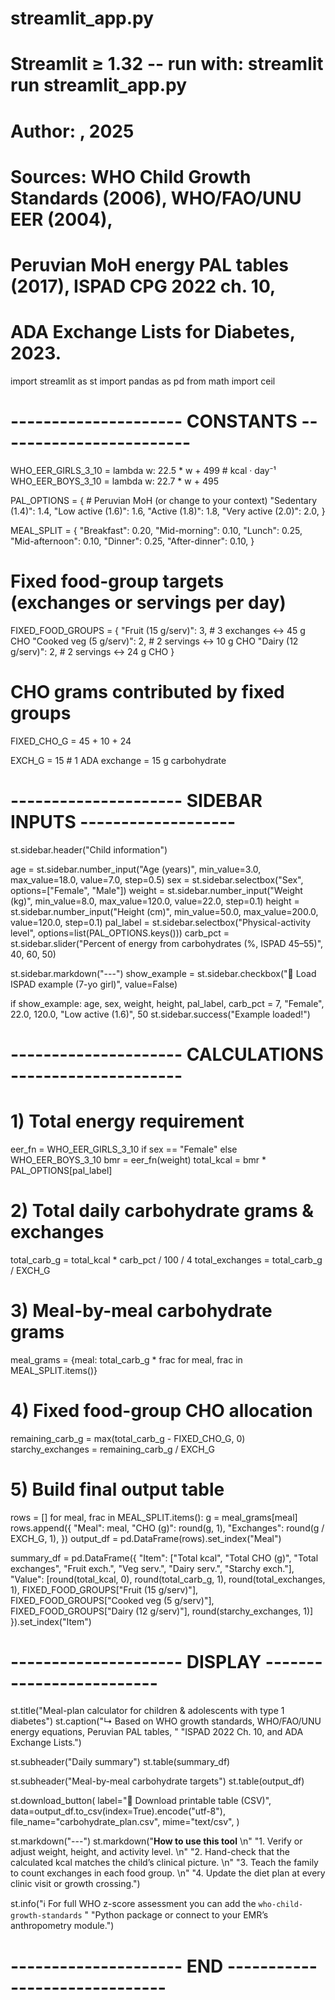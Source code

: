 # streamlit_app.py
# Streamlit ≥ 1.32 -- run with:  streamlit run streamlit_app.py
# Author: <your name or clinic>, 2025
# Sources: WHO Child Growth Standards (2006), WHO/FAO/UNU EER (2004),
#          Peruvian MoH energy PAL tables (2017), ISPAD CPG 2022 ch. 10,
#          ADA Exchange Lists for Diabetes, 2023.

import streamlit as st
import pandas as pd
from math import ceil

# --------------------- CONSTANTS ------------------------

WHO_EER_GIRLS_3_10 = lambda w: 22.5 * w + 499                          # kcal · day⁻¹
WHO_EER_BOYS_3_10  = lambda w: 22.7 * w + 495

PAL_OPTIONS = {  # Peruvian MoH (or change to your context)
    "Sedentary (1.4)": 1.4,
    "Low active (1.6)": 1.6,
    "Active (1.8)": 1.8,
    "Very active (2.0)": 2.0,
}

MEAL_SPLIT = {
    "Breakfast": 0.20,
    "Mid-morning": 0.10,
    "Lunch": 0.25,
    "Mid-afternoon": 0.10,
    "Dinner": 0.25,
    "After-dinner": 0.10,
}

# Fixed food-group targets (exchanges or servings per day)
FIXED_FOOD_GROUPS = {
    "Fruit (15 g/serv)": 3,      # 3 exchanges ↔ 45 g CHO
    "Cooked veg (5 g/serv)": 2,  # 2 servings ↔ 10 g CHO
    "Dairy (12 g/serv)": 2,      # 2 servings ↔ 24 g CHO
}
# CHO grams contributed by fixed groups
FIXED_CHO_G = 45 + 10 + 24

EXCH_G = 15  # 1 ADA exchange = 15 g carbohydrate

# --------------------- SIDEBAR INPUTS -------------------

st.sidebar.header("Child information")

age = st.sidebar.number_input("Age (years)", min_value=3.0, max_value=18.0, value=7.0, step=0.5)
sex = st.sidebar.selectbox("Sex", options=["Female", "Male"])
weight = st.sidebar.number_input("Weight (kg)", min_value=8.0, max_value=120.0, value=22.0, step=0.1)
height = st.sidebar.number_input("Height (cm)", min_value=50.0, max_value=200.0, value=120.0, step=0.1)
pal_label = st.sidebar.selectbox("Physical-activity level", options=list(PAL_OPTIONS.keys()))
carb_pct = st.sidebar.slider("Percent of energy from carbohydrates (%, ISPAD 45–55)", 40, 60, 50)

st.sidebar.markdown("---")
show_example = st.sidebar.checkbox("🔎  Load ISPAD example (7-yo girl)", value=False)

if show_example:
    age, sex, weight, height, pal_label, carb_pct = 7, "Female", 22.0, 120.0, "Low active (1.6)", 50
    st.sidebar.success("Example loaded!")

# --------------------- CALCULATIONS ---------------------

# 1) Total energy requirement
eer_fn = WHO_EER_GIRLS_3_10 if sex == "Female" else WHO_EER_BOYS_3_10
bmr = eer_fn(weight)
total_kcal = bmr * PAL_OPTIONS[pal_label]

# 2) Total daily carbohydrate grams & exchanges
total_carb_g = total_kcal * carb_pct / 100 / 4
total_exchanges = total_carb_g / EXCH_G

# 3) Meal-by-meal carbohydrate grams
meal_grams = {meal: total_carb_g * frac for meal, frac in MEAL_SPLIT.items()}

# 4) Fixed food-group CHO allocation
remaining_carb_g = max(total_carb_g - FIXED_CHO_G, 0)
starchy_exchanges = remaining_carb_g / EXCH_G

# 5) Build final output table
rows = []
for meal, frac in MEAL_SPLIT.items():
    g = meal_grams[meal]
    rows.append({
        "Meal": meal,
        "CHO (g)": round(g, 1),
        "Exchanges": round(g / EXCH_G, 1),
    })
output_df = pd.DataFrame(rows).set_index("Meal")

summary_df = pd.DataFrame({
    "Item": ["Total kcal", "Total CHO (g)", "Total exchanges",
             "Fruit exch.", "Veg serv.", "Dairy serv.", "Starchy exch."],
    "Value": [round(total_kcal, 0), round(total_carb_g, 1), round(total_exchanges, 1),
              FIXED_FOOD_GROUPS["Fruit (15 g/serv)"],
              FIXED_FOOD_GROUPS["Cooked veg (5 g/serv)"],
              FIXED_FOOD_GROUPS["Dairy (12 g/serv)"],
              round(starchy_exchanges, 1)]
}).set_index("Item")

# --------------------- DISPLAY -------------------------

st.title("Meal-plan calculator for children & adolescents with type 1 diabetes")
st.caption("↳ Based on WHO growth standards, WHO/FAO/UNU energy equations, Peruvian PAL tables, "
           "ISPAD 2022 Ch. 10, and ADA Exchange Lists.")

st.subheader("Daily summary")
st.table(summary_df)

st.subheader("Meal-by-meal carbohydrate targets")
st.table(output_df)

st.download_button(
    label="📄 Download printable table (CSV)",
    data=output_df.to_csv(index=True).encode("utf-8"),
    file_name="carbohydrate_plan.csv",
    mime="text/csv",
)

st.markdown("---")
st.markdown("**How to use this tool**  \n"
            "1. Verify or adjust weight, height, and activity level.  \n"
            "2. Hand-check that the calculated kcal matches the child’s clinical picture.  \n"
            "3. Teach the family to count exchanges in each food group.  \n"
            "4. Update the diet plan at every clinic visit or growth crossing.")

st.info("ℹ️ For full WHO z-score assessment you can add the `who-child-growth-standards` "
        "Python package or connect to your EMR’s anthropometry module.")

# --------------------- END ------------------------------
